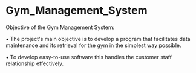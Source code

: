 # Gym_Management_System

Objective of the Gym Management System:

• The project's main objective is to develop a program that facilitates data maintenance and its 
  retrieval for the gym in the simplest way possible.

• To develop easy-to-use software this handles the customer staff relationship effectively.

